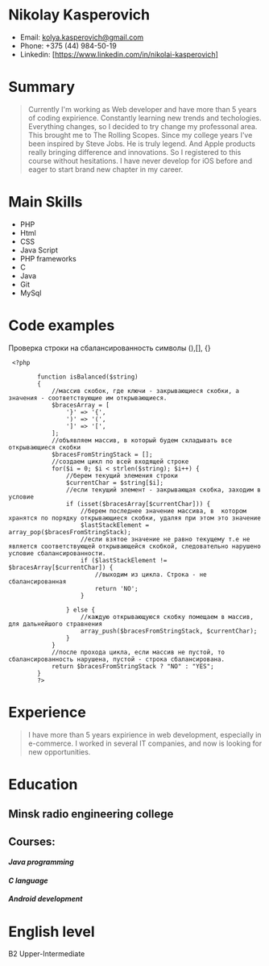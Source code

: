 # **Nikolay Kasperovich**

* Email:                            kolya.kasperovich@gmail.com
* Phone:                            +375 (44) 984-50-19
* Linkedin:                         [https://www.linkedin.com/in/nikolai-kasperovich]

# **Summary**
> Currently I'm working as Web developer and have more than 5 years of coding expirience. Constantly learning new trends and techologies. Everything changes, so I decided to try change my professonal area. This brought me to The Rolling Scopes. Since my college years I've been inspired by Steve Jobs. He is truly legend. And Apple products really bringing difference and innovations. So I registered to this course without hesitations. I have never develop for iOS before and eager to start brand new chapter in my career.
>
# **Main Skills**
* PHP
* Html
* CSS
* Java Script
* PHP frameworks
* C
* Java
* Git
* MySql

# **Code examples**
Проверка строки на сбалансированность символы (),[], {}

```
 <?php

        function isBalanced($string)
        {
            //массив скобок, где ключи - закрывающиеся скобки, а значения - соответствующие им открывающиеся.
            $bracesArray = [
        		'}' => '{',
        		')' => '(',
        		']' => '[',
        	];
            //объявляем массив, в который будем складывать все открывающиеся скобки
            $bracesFromStringStack = [];
            //создаем цикл по всей входящей строке
            for($i = 0; $i < strlen($string); $i++) {
                //берем текущий элемения строки
                $currentChar = $string[$i];
                //если текущий элемент - закрывающая скобка, заходим в условие
                if (isset($bracesArray[$currentChar])) {
                    //берем последнее значение массива, в  котором хранятся по порядку открывающиеся скобки, удаляя при этом это значение
                    $lastStackElement = array_pop($bracesFromStringStack);
                    //если взятое значение не равно текущему т.е не является соответствующей открывающейся скобкой, следовательно нарушено условие сбалансированности.
                    if ($lastStackElement != $bracesArray[$currentChar]) {
                        //выходим из цикла. Строка - не сбалансированная
                        return 'NO';
                    }

                } else {
                    //каждую открывающуюся скобку помещаем в массив, для дальнейшого стравнения
                    array_push($bracesFromStringStack, $currentChar);
                }
            }
            //после прохода цикла, если массив не пустой, то сбалансированность нарушена, пустой - строка сбалансирована.
            return $bracesFromStringStack ? "NO" : "YES";
        }
        ?>
```

# **Experience**
>I have more than 5 years expirience in web development, especially in e-commerce. I worked in several IT companies, 
and now is looking for new opportunities.

# **Education**
## Minsk radio engineering college
## Courses:
#### ***Java programming***
#### ***C language***
#### ***Android development***

# **English level**
B2 Upper-Intermediate